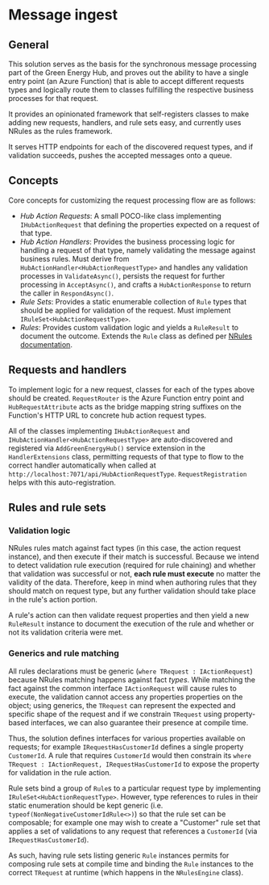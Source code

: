 # Message ingest

## General

This solution serves as the basis for the synchronous message processing part of the Green Energy Hub, and proves out the ability to have a single entry point (an Azure Function) that is able to accept different requests types and logically route them to classes fulfilling the respective business processes for that request.

It provides an opinionated framework that self-registers classes to make adding new requests, handlers, and rule sets easy, and currently uses NRules as the rules framework.

It serves HTTP endpoints for each of the discovered request types, and if validation succeeds, pushes the accepted messages onto a queue.

## Concepts

Core concepts for customizing the request processing flow are as follows:

* *Hub Action Requests*: A small POCO-like class implementing `IHubActionRequest` that defining the properties expected on a request of that type.
* *Hub Action Handlers*: Provides the business processing logic for handling a request of that type, namely validating the message against business rules. Must derive from `HubActionHandler<HubActionRequestType>` and handles any validation processes in `ValidateAsync()`, persists the request for further processing in `AcceptAsync()`, and crafts a `HubActionResponse` to return the caller in `RespondAsync()`.
* *Rule Sets*: Provides a static enumerable collection of `Rule` types that should be applied for validation of the request. Must implement `IRuleSet<HubActionRequestType>`.
* *Rules*: Provides custom validation logic and yields a `RuleResult` to document the outcome. Extends the `Rule` class as defined per [NRules documentation](http://nrules.net/api/html/N_NRules.htm).

## Requests and handlers

To implement logic for a new request, classes for each of the types above should be created. `RequestRouter` is the Azure Function entry point and `HubRequestAttribute` acts as the bridge mapping string suffixes on the Function's HTTP URL to concrete hub action request types.

All of the classes implementing `IHubActionRequest` and `IHubActionHandler<HubActionRequestType>` are auto-discovered and registered via `AddGreenEnergyHub()` service extension in the `HandlerExtensions` class, permitting requests of that type to flow to the correct handler automatically when called at `http://localhost:7071/api/HubActionRequestType`. `RequestRegistration` helps with this auto-registration.

## Rules and rule sets

### Validation logic

NRules rules match against fact types (in this case, the action request instance), and then execute if their match is successful. Because we intend to detect validation rule execution (required for rule chaining) and whether that validation was successful or not, **each rule must execute** no matter the validity of the data. Therefore, keep in mind when authoring rules that they should match on request type, but any further validation should take place in the rule's action portion.

A rule's action can then validate request properties and then yield a new `RuleResult` instance to document the execution of the rule and whether or not its validation criteria were met.

### Generics and rule matching

All rules declarations must be generic (`where TRequest : IActionRequest`) because NRules matching happens against fact *types*. While matching the fact against the common interface `IActionRequest` will cause rules to execute, the validation cannot access any properties properties on the object; using generics, the `TRequest` can represent the expected and specific shape of the request and if we constrain `TRequest` using property-based interfaces, we can also guarantee their presence at compile time.

Thus, the solution defines interfaces for various properties available on requests; for example `IRequestHasCustomerId` defines a single property `CustomerId`. A rule that requires `CustomerId` would then constrain its `where TRequest : IActionRequest, IRequestHasCustomerId` to expose the property for validation in the rule action.

Rule sets bind a group of `Rule`s to a particular request type by implementing `IRuleSet<HubActionRequestType>`. However, type references to rules in their static enumeration should be kept generic (i.e. `typeof(NonNegativeCustomerIdRule<>)`) so that the rule set can be composable; for example one may wish to create a "Customer" rule set that applies a set of validations to any request that references a `CustomerId` (via `IRequestHasCustomerId`).

As such, having rule sets listing generic `Rule` instances permits for composing rule sets at compile time and binding the `Rule` instances to the correct `TRequest` at runtime (which happens in the `NRulesEngine` class).
